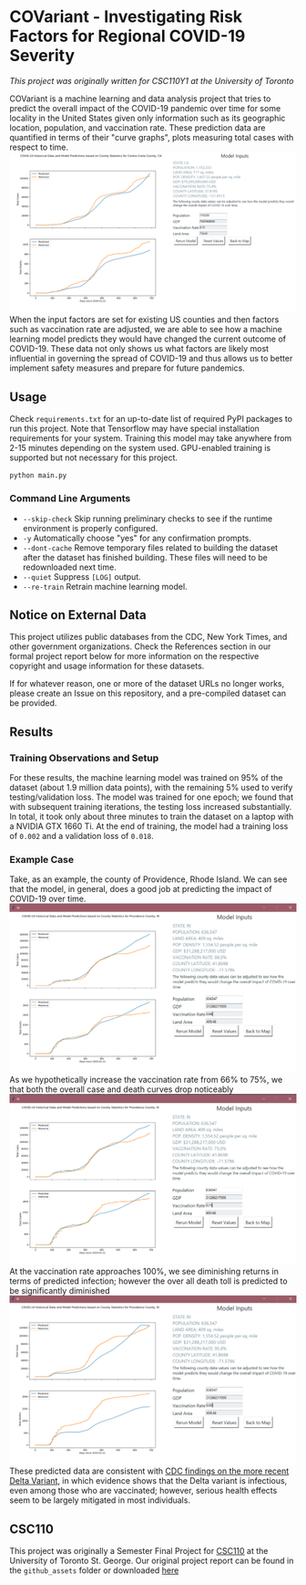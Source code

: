 # COVariant - Investigating Risk Factors for Regional COVID-19 Severity
*This project was originally written for CSC110Y1 at the University of Toronto*

COVariant is a machine learning and data analysis project that tries to predict the overall
impact of the COVID-19 pandemic over time for some locality in the United States given only information
such as its geographic location, population, and vaccination rate. These prediction data are
quantified in terms of their "curve graphs", plots measuring total cases with respect to time.
![Screenshot](https://github.com/iahuang/covariant/raw/main/github_assets/cover.png)
When the input factors are set for existing US counties and then factors such as vaccination rate
are adjusted, we are able to see how a machine learning model predicts they would have changed
the current outcome of COVID-19. These data not only shows us what factors are likely most
influential in governing the spread of COVID-19 and thus allows us to better implement safety
measures and prepare for future pandemics.

## Usage

Check `requirements.txt` for an up-to-date list of required PyPI packages to run this project.
Note that Tensorflow may have special installation requirements for your system. Training this
model may take anywhere from 2-15 minutes depending on the system used. GPU-enabled training
is supported but not necessary for this project.

```
python main.py
```

### Command Line Arguments
- `--skip-check`
Skip running preliminary checks to see if the runtime environment is properly configured.
- `-y`
Automatically choose "yes" for any confirmation prompts.
- `--dont-cache`
Remove temporary files related to building the dataset after the dataset has finished building. These files will need to be redownloaded next time.
- `--quiet`
Suppress `[LOG]` output.
- `--re-train`
Retrain machine learning model.

## Notice on External Data

This project utilizes public databases from the CDC, New York Times, and other government
organizations. Check the References section in our formal project report below for more information
on the respective copyright and usage information for these datasets.

If for whatever reason, one or more of the dataset URLs no longer works, please create an Issue
on this repository, and a pre-compiled dataset can be provided.

## Results

### Training Observations and Setup
For these results, the machine learning model was trained on 95% of the dataset (about 1.9 million data points), with the remaining 5% used to verify testing/validation loss. The model was trained for one epoch; we found that with subsequent training iterations, the testing loss increased substantially. In total, it took only about three minutes to train the dataset on a laptop with a NVIDIA GTX 1660 Ti. At the end of training, the model had a training loss of `0.002` and a validation loss of `0.018`.

### Example Case
Take, as an example, the county of Providence, Rhode Island. We can see that the model, in general, does a good job at predicting the impact of COVID-19 over time.
![Screenshot](https://github.com/iahuang/covariant/raw/main/github_assets/v1.png)
As we hypothetically increase the vaccination rate from 66% to 75%, we that both the overall case and death curves drop noticeably
![Screenshot](https://github.com/iahuang/covariant/raw/main/github_assets/v2.png)
At the vaccination rate approaches 100%, we see diminishing returns in terms of predicted infection; however the over all death toll is predicted to be significantly diminished
![Screenshot](https://github.com/iahuang/covariant/raw/main/github_assets/v3.png)
These predicted data are consistent with [CDC findings on the more recent Delta Variant](https://www.cdc.gov/coronavirus/2019-ncov/variants/delta-variant.html), in which evidence shows that the Delta variant is infectious, even among those who are vaccinated; however, serious health effects seem to be largely mitigated in most individuals.

## CSC110

This project was originally a Semester Final Project for [CSC110](https://artsci.calendar.utoronto.ca/course/csc110y1)
at the University of Toronto St. George. Our original project report can be found in the `github_assets`
folder or downloaded [here](https://github.com/iahuang/covariant/raw/main/github_assets/project_report.pdf)